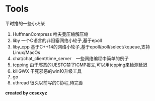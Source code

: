 Tools
======
平时撸的一些小火柴  

1. HuffmanCompress 哈夫曼压缩解压缩  
2. liby 一个C语言的非阻塞网络小轮子,基于epoll  
3. liby_cpp 基于C++14的网络小轮子,基于epoll/poll/select/kqueue,支持Linux/MacOs  
4. chat/chat_client/time_server　一些网络编程中简单的例子  
5. tcpping 由于邪恶的UESTC禁了ICMP报文,可以用tcpping来检测延迟  
6. killGWX 干死邪恶的win10升级工具  
7. go
8. uthread 很久以前写的C协程,待完善

**created by ccsexyz**
